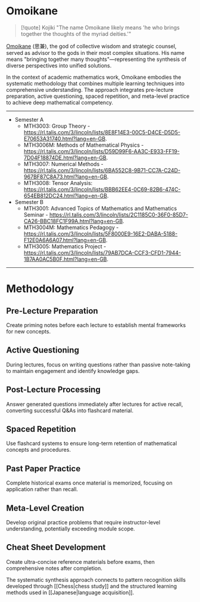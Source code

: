# Omoikane

> [!quote] Kojiki
> "The name Omoikane likely means 'he who brings together the thoughts of the myriad deities.'"

[Omoikane](https://en.wikipedia.org/wiki/Omoikane) (思兼), the god of collective wisdom and strategic counsel, served as advisor to the gods in their most complex situations. His name means "bringing together many thoughts"—representing the synthesis of diverse perspectives into unified solutions.

In the context of academic mathematics work, Omoikane embodies the systematic methodology that combines multiple learning techniques into comprehensive understanding. The approach integrates pre-lecture preparation, active questioning, spaced repetition, and meta-level practice to achieve deep mathematical competency.

---

- Semester A
	- MTH3003: Group Theory - <https://rl.talis.com/3/lincoln/lists/8E8F14E3-00C5-D4CE-D5D5-E70653A31740.html?lang=en-GB>.
	- MTH3006M: Methods of Mathematical Physics - <https://rl.talis.com/3/lincoln/lists/D59D99F6-AA3C-E933-FF19-7D04F18874DE.html?lang=en-GB>.
	- MTH3007: Numerical Methods - <https://rl.talis.com/3/lincoln/lists/6BA552C8-9B71-CC7A-C24D-967BF87C8A73.html?lang=en-GB>.
	- MTH3008: Tensor Analysis: <https://rl.talis.com/3/lincoln/lists/BBB62EE4-0C69-82B6-474C-654EB812DC24.html?lang=en-GB>.
- Semester B
	- MTH3001: Advanced Topics of Mathematics and Mathematics Seminar - <https://rl.talis.com/3/lincoln/lists/2C1185C0-36F0-85D7-CA26-BBC18FC1F99A.html?lang=en-GB>.
	- MTH3004M: Mathematics Pedagogy - <https://rl.talis.com/3/lincoln/lists/5F8000E9-16E2-DABA-5188-F12E0A6A6A07.html?lang=en-GB>.
	- MTH3005: Mathematics Project - <https://rl.talis.com/3/lincoln/lists/79AB7DCA-CCF3-CFD1-7944-1B7AA0AC5B0F.html?lang=en-GB>.

---

# Methodology

## Pre-Lecture Preparation

Create priming notes before each lecture to establish mental frameworks for new concepts.

## Active Questioning

During lectures, focus on writing questions rather than passive note-taking to maintain engagement and identify knowledge gaps.

## Post-Lecture Processing

Answer generated questions immediately after lectures for active recall, converting successful Q&As into flashcard material.

## Spaced Repetition

Use flashcard systems to ensure long-term retention of mathematical concepts and procedures.

## Past Paper Practice

Complete historical exams once material is memorized, focusing on application rather than recall.

## Meta-Level Creation

Develop original practice problems that require instructor-level understanding, potentially exceeding module scope.

## Cheat Sheet Development

Create ultra-concise reference materials before exams, then comprehensive notes after completion.

The systematic synthesis approach connects to pattern recognition skills developed through [[Chess|chess study]] and the structured learning methods used in [[Japanese|language acquisition]].
